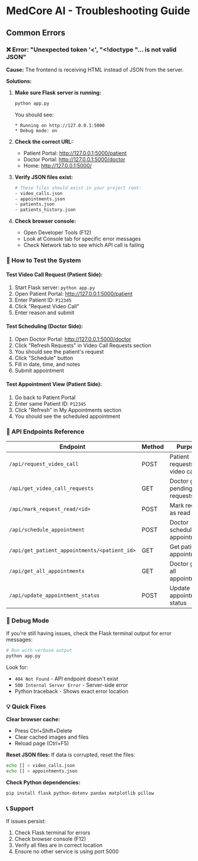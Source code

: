 # MedCore AI - Troubleshooting Guide

## Common Errors

### ❌ Error: "Unexpected token '<', "<!doctype "... is not valid JSON"

**Cause:** The frontend is receiving HTML instead of JSON from the server.

**Solutions:**

1. **Make sure Flask server is running:**
   ```bash
   python app.py
   ```
   You should see:
   ```
   * Running on http://127.0.0.1:5000
   * Debug mode: on
   ```

2. **Check the correct URL:**
   - Patient Portal: http://127.0.0.1:5000/patient
   - Doctor Portal: http://127.0.0.1:5000/doctor
   - Home: http://127.0.0.1:5000/

3. **Verify JSON files exist:**
   ```bash
   # These files should exist in your project root:
   - video_calls.json
   - appointments.json
   - patients.json
   - patients_history.json
   ```

4. **Check browser console:**
   - Open Developer Tools (F12)
   - Look at Console tab for specific error messages
   - Check Network tab to see which API call is failing

### 🔧 How to Test the System

#### Test Video Call Request (Patient Side):
1. Start Flask server: `python app.py`
2. Open Patient Portal: http://127.0.0.1:5000/patient
3. Enter Patient ID: `P12345`
4. Click "Request Video Call"
5. Enter reason and submit

#### Test Scheduling (Doctor Side):
1. Open Doctor Portal: http://127.0.0.1:5000/doctor
2. Click "Refresh Requests" in Video Call Requests section
3. You should see the patient's request
4. Click "Schedule" button
5. Fill in date, time, and notes
6. Submit appointment

#### Test Appointment View (Patient Side):
1. Go back to Patient Portal
2. Enter same Patient ID: `P12345`
3. Click "Refresh" in My Appointments section
4. You should see the scheduled appointment

### 📝 API Endpoints Reference

| Endpoint | Method | Purpose |
|----------|--------|---------|
| `/api/request_video_call` | POST | Patient requests video call |
| `/api/get_video_call_requests` | GET | Doctor gets pending requests |
| `/api/mark_request_read/<id>` | POST | Mark request as read |
| `/api/schedule_appointment` | POST | Doctor schedules appointment |
| `/api/get_patient_appointments/<patient_id>` | GET | Get patient's appointments |
| `/api/get_all_appointments` | GET | Doctor gets all appointments |
| `/api/update_appointment_status` | POST | Update appointment status |

### 🐛 Debug Mode

If you're still having issues, check the Flask terminal output for error messages:

```bash
# Run with verbose output
python app.py
```

Look for:
- `404 Not Found` - API endpoint doesn't exist
- `500 Internal Server Error` - Server-side error
- Python traceback - Shows exact error location

### 💡 Quick Fixes

**Clear browser cache:**
- Press Ctrl+Shift+Delete
- Clear cached images and files
- Reload page (Ctrl+F5)

**Reset JSON files:**
If data is corrupted, reset the files:
```bash
echo [] > video_calls.json
echo [] > appointments.json
```

**Check Python dependencies:**
```bash
pip install flask python-dotenv pandas matplotlib pillow
```

### 📞 Support

If issues persist:
1. Check Flask terminal for errors
2. Check browser console (F12)
3. Verify all files are in correct location
4. Ensure no other service is using port 5000
